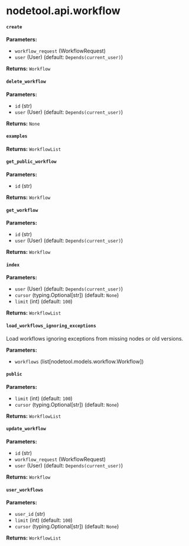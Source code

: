 # nodetool.api.workflow

#### `create`

**Parameters:**

- `workflow_request` (WorkflowRequest)
- `user` (User) (default: `Depends(current_user)`)

**Returns:** `Workflow`

#### `delete_workflow`

**Parameters:**

- `id` (str)
- `user` (User) (default: `Depends(current_user)`)

**Returns:** `None`

#### `examples`

**Returns:** `WorkflowList`

#### `get_public_workflow`

**Parameters:**

- `id` (str)

**Returns:** `Workflow`

#### `get_workflow`

**Parameters:**

- `id` (str)
- `user` (User) (default: `Depends(current_user)`)

**Returns:** `Workflow`

#### `index`

**Parameters:**

- `user` (User) (default: `Depends(current_user)`)
- `cursor` (typing.Optional[str]) (default: `None`)
- `limit` (int) (default: `100`)

**Returns:** `WorkflowList`

#### `load_workflows_ignoring_exceptions`

Load workflows ignoring exceptions from missing nodes or old versions.

**Parameters:**

- `workflows` (list[nodetool.models.workflow.Workflow])

#### `public`

**Parameters:**

- `limit` (int) (default: `100`)
- `cursor` (typing.Optional[str]) (default: `None`)

**Returns:** `WorkflowList`

#### `update_workflow`

**Parameters:**

- `id` (str)
- `workflow_request` (WorkflowRequest)
- `user` (User) (default: `Depends(current_user)`)

**Returns:** `Workflow`

#### `user_workflows`

**Parameters:**

- `user_id` (str)
- `limit` (int) (default: `100`)
- `cursor` (typing.Optional[str]) (default: `None`)

**Returns:** `WorkflowList`

